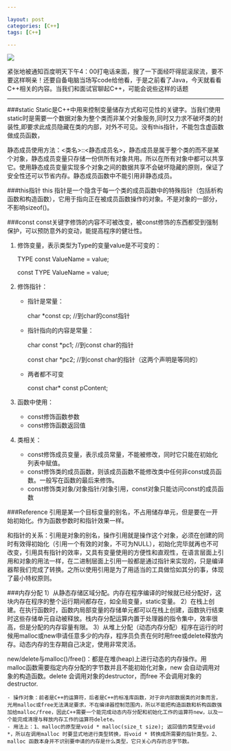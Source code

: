 ```yaml
---

layout: post
categories: [C++]
tags: [C++]

---
```


![](http://ww2.sinaimg.cn/mw690/b03122c9gw1dzc044ys39g.gif)

紧张地被通知百度明天下午4：00打电话来面，搜了一下面经吓得屁滚尿流，要不要这样啊亲！还要自备电脑当场写code给他看，于是之前看了Java，今天就看看C++相关的内容。当我们和面试官聊起C++，可能会说些这样的话题
- - -
###static
Static是C++中用来控制变量储存方式和可见性的关键字。当我们使用static时是需要一个数据对象为整个类而非某个对象服务,同时又力求不破坏类的封装性,即要求此成员隐藏在类的内部，对外不可见。没有this指针，不能包含虚函数做成员函数，

静态成员使用方法：<类名>::<静态成员名>，静态成员是属于整个类的而不是某个对象，静态成员变量只存储一份供所有对象共用。所以在所有对象中都可以共享它。使用静态成员变量实现多个对象之间的数据共享不会破坏隐藏的原则，保证了安全性还可以节省内存。静态成员函数中不能引用非静态成员。

###this指针
this 指针是一个隐含于每一个类的成员函数中的特殊指针（包括析构函数和构造函数），它用于指向正在被成员函数操作的对象。不是对象的一部分，不影响sizeof()。

###const
const关键字修饰的内容不可被改变，被const修饰的东西都受到强制保护，可以预防意外的变动，能提高程序的健壮性。

1. 修饰变量，表示类型为Type的变量value是不可变的：

      TYPE const ValueName = value; 
        
      const TYPE ValueName = value; 
2. 修饰指针：
    - 指针是常量： 
    
         char *const cp; //到char的const指针
 
    - 指针指向的内容是常量：
         
         char const *pc1; //到const char的指针
         
         const char *pc2; //到const char的指针（这两个声明是等同的）
    
    - 两者都不可变
    
         const char* const pContent;
     
3. 函数中使用：
    - const修饰函数参数
    - const修饰函数返回值
4. 类相关：
    - const修饰成员变量，表示成员常量，不能被修改，同时它只能在初始化列表中赋值。
    - const修饰类的成员函数，则该成员函数不能修改类中任何非const成员函数。一般写在函数的最后来修饰。
    - const修饰类对象/对象指针/对象引用，const对象只能访问const的成员函数
    

###Reference
引用是某一个目标变量的别名，不占用储存单元，但是要在一开始初始化。作为函数参数时和指针效果一样。

和指针的关系：引用是对象的别名，操作引用就是操作这个对象，必须在创建的同时有效得初始化（引用一个有效的对象，不可为NULL），初始化完毕就再也不可改变，引用具有指针的效率，又具有变量使用的方便性和直观性，在语言层面上引用和对象的用法一样，在二进制层面上引用一般都是通过指针来实现的，只是编译器帮我们完成了转换。之所以使用引用是为了用适当的工具做恰如其分的事，体现了最小特权原则。


###内存分配
    1）从静态存储区域分配。内存在程序编译的时候就已经分配好，这块内存在程序的整个运行期间都存在，如全局变量，static变量。
    2）在栈上创建。在执行函数时，函数内局部变量的存储单元都可以在栈上创建，函数执行结束时这些存储单元自动被释放。栈内存分配运算内置于处理器的指令集中，效率很高，但是分配的内存容量有限。
    3）从堆上分配（动态内存分配）程序在运行的时候用malloc或new申请任意多少的内存，程序员负责在何时用free或delete释放内存。动态内存的生存期自己决定，使用非常灵活。

 new/delete与malloc()/free()：都是在堆(heap)上进行动态的内存操作。用malloc函数需要指定内存分配的字节数并且不能初始化对象，new 会自动调用对象的构造函数。delete 会调用对象的destructor，而free 不会调用对象的destructor.
    
    - 操作对象：前者是C++的运算符，后者是C++的标准库函数，对于非内部数据类的对象而言，光用malloc或free无法满足要求，不在编译器控制范围内，所以不能把构造函数和析构函数强加给malloc/free，因此C++需要一个能完成动态内存分配和初始化工作的运算符new，以及一个能完成清理与释放内存工作的运算符delete。
    - 用法上：1、malloc的原型是void * malloc(size_t size); 返回值的类型是void *，所以在调用malloc 时要显式地进行类型转换，将void * 转换成所需要的指针类型。2、 malloc 函数本身并不识别要申请的内存是什么类型，它只关心内存的总字节数。
    

    